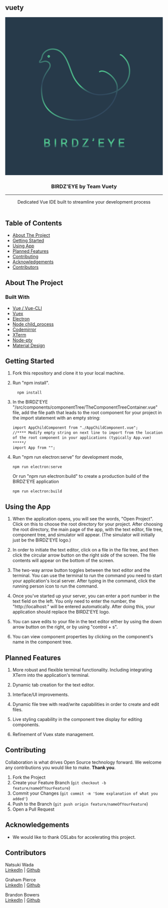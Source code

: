 ## vuety

<p align="center">
 <img src="https://github.com/oslabs-beta/vuety/raw/dev/src/assets/birdzeye2.png" alt="BIRDZ'EYE logo">
</p>

<h3 align="center">BIRDZ'EYE by Team Vuety</h3>

<div align="center">

</div>

---

<p align="center"> Dedicated Vue IDE built to streamline your development process 
    <br> 
    <br>
  
</p>

<!-- ABOUT THE PROJECT -->

## Table of Contents

- [About The Project](#about-the-project)
- [Getting Started](#getting-started)
- [Using App](#using-app)
- [Planned Features](#planned-features)
- [Contributing](#contributing)
- [Acknowledgements](#acknowledgements)
- [Contributors](#contributors)

## About The Project

### Built With

- [Vue / Vue-CLI](https://vuejs.org/)
- [Vuex](https://next.vuex.vuejs.org/)
- [Electron](https://www.electronjs.org/docs)
- [Node child_process](https://nodejs.org/api/child_process.html)
- [Codemirror](https://codemirror.net/)
- [XTerm](https://xtermjs.org/)
- [Node-pty](https://github.com/microsoft/node-pty)
- [Material Design](https://material.io/design)

## Getting Started

1. Fork this repository and clone it to your local machine.
2. Run "npm install".
   ```
     npm install
   ```
3. In the BIRDZ'EYE "/src/components/componentTree/TheComponentTreeContainer.vue" file, add the file path that leads to the root component for your project in the import statement with an empty string:

   ```
   import AppChildComponent from "./AppChildComponent.vue";
   //**** Modify empty string on next line to import from the location of the root component in your applications (typically App.vue) *****/
   import App from "";
   ```

4)  Run "npm run electron:serve" for development mode,

    ```
    npm run electron:serve
    ```

    Or run "npm run electron:build" to create a production build of the BIRDZ'EYE application

    ```
    npm run electron:build
    ```

## Using the App

1.  When the application opens, you will see the words, "Open Project". Click on this to choose the root directory for your project. After choosing the root directory, the main page of the app, with the text editor, file tree, component tree, and simulator will appear. (The simulator will initially just be the BIRDZ'EYE logo.)

2.  In order to initiate the text editor, click on a file in the file tree, and then click the circular arrow button on the right side of the screen. The file contents will appear on the bottom of the screen.

3.  The two-way arrow button toggles between the text editor and the terminal. You can use the terminal to run the command you need to start your application's local server. After typing in the command, click the running person icon to run the command.

4.  Once you've started up your server, you can enter a port number in the text field on the left. You only need to enter the number, the "http://localhost:" will be entered automatically. After doing this, your application should replace the BIRDZ'EYE logo.

5.  You can save edits to your file in the text editor either by using the down arrow button on the right, or by using "control + s".

6.  You can view component properties by clicking on the component's name in the component tree.

## Planned Features

1.  More robust and flexible terminal functionality. Including integrating XTerm into the application's terminal.

2.  Dynamic tab creation for the text editor.

3.  Interface/UI improvements.

4.  Dynamic file tree with read/write capabilities in order to create and edit files.

5.  Live styling capability in the component tree display for editing components.

6.  Refinement of Vuex state management.

<!-- CONTRIBUTING -->

## Contributing

Collaboration is what drives Open Source technology forward. We welcome any contributions you would like to make. **Thank you**.

1. Fork the Project
2. Create your Feature Branch (`git checkout -b feature/nameOfYourFeature`)
3. Commit your Changes (`git commit -m 'Some explanation of what you added'`)
4. Push to the Branch (`git push origin feature/nameOfYourFeature`)
5. Open a Pull Request

## Acknowledgements

- We would like to thank OSLabs for accelerating this project.

## Contributors

Natsuki Wada <br />
[LinkedIn](https://www.linkedin.com/in/natsukiwada/) | [Github](https://github.com/wachka06)

Graham Pierce <br />
[LinkedIn](https://www.linkedin.com/in/graham-a-pierce/) | [Github](https://github.com/Takodakko)

Brandon Bowers <br />
[LinkedIn](https://www.linkedin.com/in/brandon-michael-bowers/) | [Github](https://github.com/Brandon-Bowers)
